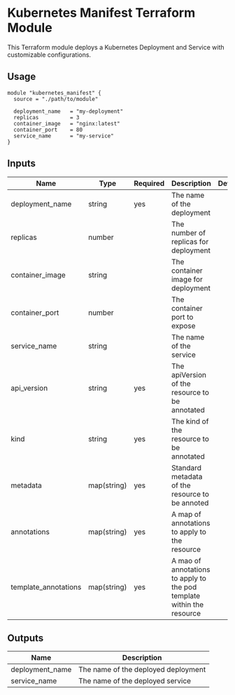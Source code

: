 # Kubernetes Manifest Terraform Module

This Terraform module deploys a Kubernetes Deployment and Service with customizable configurations.

## Usage

```hcl
module "kubernetes_manifest" {
  source = "./path/to/module"
  
  deployment_name   = "my-deployment"
  replicas          = 3
  container_image   = "nginx:latest"
  container_port    = 80
  service_name      = "my-service"
}
```

## Inputs

| Name                  | Type         | Required  | Description                                                           | Default    |
|-----------------------|--------------|-----------|-----------------------------------------------------------------------|------------|
| deployment_name       | string       |    yes    | The name of the deployment                                            |            |
| replicas              | number       |           | The number of replicas for deployment                                 |            |
| container_image       | string       |           | The container image for deployment                                    |            |
| container_port        | number       |           | The container port to expose                                          |            |
| service_name          | string       |           | The name of the service                                               |            |
| api_version           | string       |    yes    | The apiVersion of the resource to be annotated                        |            |
| kind                  | string       |    yes    | The kind of the resource to be annotated                              |            |
| metadata              | map(string)  |    yes    | Standard metadata of the resource to be annoted                       |            |
| annotations           | map(string)  |    yes    | A map of annotations to apply to the resource                         |            |
| template_annotations  | map(string)  |    yes    | A mao of annotations to apply to the pod template within the resource |            |

## Outputs

| Name               | Description                         |
|--------------------|-------------------------------------|
| deployment_name    | The name of the deployed deployment |
| service_name       | The name of the deployed service    |

